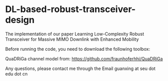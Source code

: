 # DL-based-robust-transceiver-design
The implementation of our paper Learning Low-Complexity Robust Transceiver for Massive MIMO Downlink with Enhanced Mobility

Before running the code, you need to download the following toolbox:

QuaDRiGa channel model from: https://github.com/fraunhoferhhi/QuaDRiGa

Any questions, please contact me through the Email guanxing at seu dot edu dot cn
